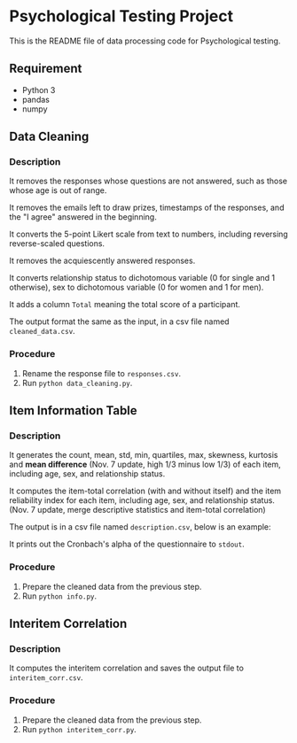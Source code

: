 # Psychological Testing Project
This is the README file of data processing code for Psychological testing.

## Requirement
- Python 3
- pandas
- numpy

## Data Cleaning
### Description
It removes the responses whose questions are not answered, such as those whose age is out of range.

It removes the emails left to draw prizes, timestamps of the responses, and the "I agree" answered in the beginning.

It converts the 5-point Likert scale from text to numbers, including reversing reverse-scaled questions.

It removes the acquiescently answered responses.

It converts relationship status to dichotomous variable (0 for single and 1 otherwise), sex to dichotomous variable (0 for women and 1 for men).

It adds a column `Total` meaning the total score of a participant.

The output format the same as the input, in a csv file named `cleaned_data.csv`.
### Procedure
1. Rename the response file to `responses.csv`.
2. Run `python data_cleaning.py`.

## Item Information Table
### Description
It generates the count, mean, std, min, quartiles, max, skewness, kurtosis and **mean difference** (Nov. 7 update, high 1/3 minus low 1/3) of each item, including age, sex, and relationship status.

It computes the item-total correlation (with and without itself) and the item reliability index for each item, including age, sex, and relationship status. (Nov. 7 update, merge descriptive statistics and item-total correlation)

The output is in a csv file named `description.csv`, below is an example:

It prints out the Cronbach's alpha of the questionnaire to `stdout`.

### Procedure
1. Prepare the cleaned data from the previous step.
2. Run `python info.py`.

## Interitem Correlation
### Description
It computes the interitem correlation and saves the output file to `interitem_corr.csv`.

### Procedure
1. Prepare the cleaned data from the previous step.
2. Run `python interitem_corr.py`.